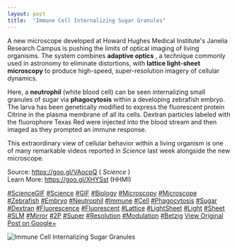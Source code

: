 ```yaml
---
layout: post
title:  "Immune Cell Internalizing Sugar Granules"
---
```


A new microscope developed at Howard Hughes Medical Institute's Janelia Research Campus is pushing the limits of optical imaging of living organisms. The system combines **adaptive optics** , a technique commonly used in astronomy to eliminate distortions, with **lattice light-sheet microscopy** to produce high-speed, super-resolution imagery of cellular dynamics.  
  
Here, a **neutrophil** (white blood cell) can be seen internalizing small granules of sugar via **phagocytosis** within a developing zebrafish embryo. The larva has been genetically modified to express the fluorescent protein Citrine in the plasma membrane of all its cells. Dextran particles labeled with the fluorophore Texas Red were injected into the blood stream and then imaged as they prompted an immune response.  
  
This extraordinary view of cellular behavior within a living organism is one of many remarkable videos reported in _Science_ last week alongside the new microscope.  
  
Source: <https://goo.gl/VAocpQ> ( _Science_ )  
Learn More: <https://goo.gl/XHYSst> (HHMI)  
  
[#ScienceGIF](https://plus.google.com/s/%23ScienceGIF/posts) [#Science](https://plus.google.com/s/%23Science/posts) [#GIF](https://plus.google.com/s/%23GIF/posts) [#Biology](https://plus.google.com/s/%23Biology/posts) [#Microscopy](https://plus.google.com/s/%23Microscopy/posts) [#Microscope](https://plus.google.com/s/%23Microscope/posts) [#Zebrafish](https://plus.google.com/s/%23Zebrafish/posts) [#Embryo](https://plus.google.com/s/%23Embryo/posts) [#Neutrophil](https://plus.google.com/s/%23Neutrophil/posts) [#Immune](https://plus.google.com/s/%23Immune/posts) [#Cell](https://plus.google.com/s/%23Cell/posts) [#Phagocytosis](https://plus.google.com/s/%23Phagocytosis/posts) [#Sugar](https://plus.google.com/s/%23Sugar/posts) [#Dextran](https://plus.google.com/s/%23Dextran/posts) [#Fluorescence](https://plus.google.com/s/%23Fluorescence/posts) [#Fluorescent](https://plus.google.com/s/%23Fluorescent/posts) [#Lattice](https://plus.google.com/s/%23Lattice/posts) [#LightSheet](https://plus.google.com/s/%23LightSheet/posts) [#Light](https://plus.google.com/s/%23Light/posts) [#Sheet](https://plus.google.com/s/%23Sheet/posts) [#SLM](https://plus.google.com/s/%23SLM/posts) [#Mirror](https://plus.google.com/s/%23Mirror/posts) [#2P](https://plus.google.com/s/%232P/posts) [#Super](https://plus.google.com/s/%23Super/posts) [#Resolution](https://plus.google.com/s/%23Resolution/posts) [#Modulation](https://plus.google.com/s/%23Modulation/posts) [#Betzig](https://plus.google.com/s/%23Betzig/posts)
[View Original Post on Google+](https://plus.google.com/+ColinSullender/posts/jFcyAvQkrwA)

![Immune Cell Internalizing Sugar Granules](/assets/img/2018-04-26-Immune-Cell-Internalizing-Sugar-Granules.gif)
